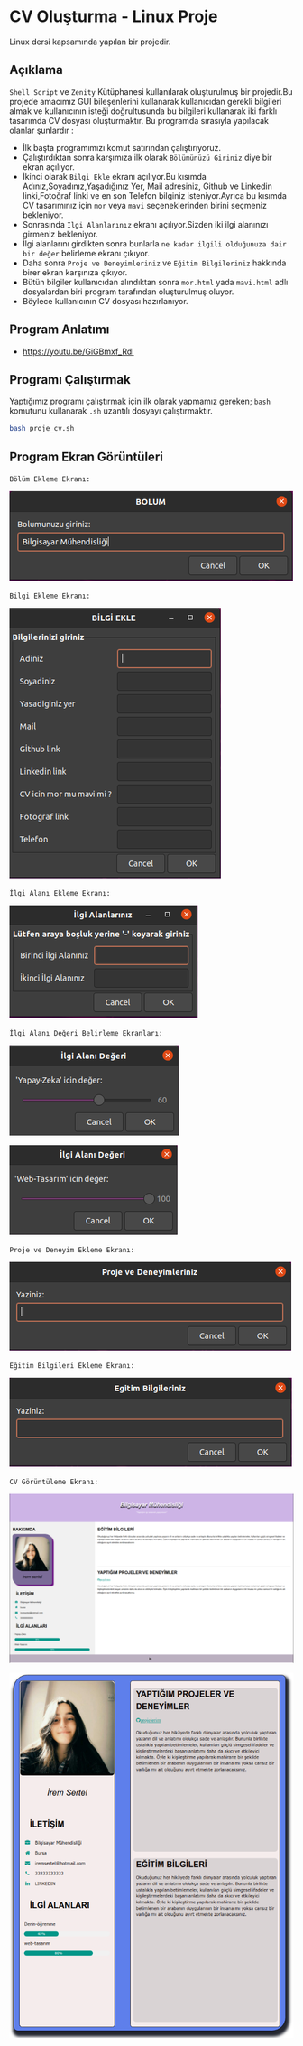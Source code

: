 # CV Oluşturma - Linux Proje
Linux dersi kapsamında yapılan bir projedir.

## Açıklama
 `Shell Script` ve `Zenity` Kütüphanesi kullanılarak oluşturulmuş bir projedir.Bu projede amacımız GUI bileşenlerini kullanarak kullanıcıdan
 gerekli bilgileri almak ve kullanıcının isteği doğrultusunda bu bilgileri kullanarak iki farklı tasarımda CV dosyası oluşturmaktır. Bu programda sırasıyla yapılacak olanlar şunlardır : 
- İlk başta programımızı komut satırından çalıştırıyoruz.
- Çalıştırdıktan sonra karşımıza ilk olarak `Bölümünüzü Giriniz` diye bir ekran açılıyor.
- İkinci olarak `Bilgi Ekle` ekranı açılıyor.Bu kısımda Adınız,Soyadınız,Yaşadığınız Yer, Mail adresiniz, Github ve Linkedin linki,Fotoğraf linki ve en son Telefon bilginiz isteniyor.Ayrıca bu kısımda CV tasarımınız için `mor` veya `mavi` seçeneklerinden birini seçmeniz bekleniyor.
- Sonrasında `İlgi Alanlarınız` ekranı açılıyor.Sizden iki ilgi alanınızı girmeniz bekleniyor.
- İlgi alanlarını girdikten sonra bunlarla `ne kadar ilgili olduğunuza dair bir değer` belirleme ekranı çıkıyor. 
- Daha sonra `Proje ve Deneyimleriniz` ve `Eğitim Bilgileriniz` hakkında birer ekran karşınıza çıkıyor.
- Bütün bilgiler kullanıcıdan alındıktan sonra `mor.html` yada `mavi.html` adlı dosyalardan biri program tarafından oluşturulmuş oluyor.
- Böylece kullanıcının CV dosyası hazırlanıyor.

## Program Anlatımı
- https://youtu.be/GiGBmxf_RdI

## Programı Çalıştırmak
Yaptığımız programı çalıştırmak için ilk olarak yapmamız gereken;
`bash` komutunu kullanarak `.sh` uzantılı dosyayı çalıştırmaktır.
```sh
bash proje_cv.sh
```

## Program Ekran Görüntüleri
`Bölüm Ekleme Ekranı:`

![Bolum](https://github.com/iremsertel/CV_Olusturma_Proje/blob/main/Resimler/Ekran1.PNG)

`Bilgi Ekleme Ekranı:`

![Bilgiekleme](https://github.com/iremsertel/CV_Olusturma_Proje/blob/main/Resimler/Ekran2.PNG)

`İlgi Alanı Ekleme Ekranı:`

![İlgiAlanı](https://github.com/iremsertel/CV_Olusturma_Proje/blob/main/Resimler/Ekran3.PNG)

`İlgi Alanı Değeri Belirleme Ekranları:`

![İlgiAlanıDeger](https://github.com/iremsertel/CV_Olusturma_Proje/blob/main/Resimler/Ekran4.PNG)

![İlgiAlanıDeger2](https://github.com/iremsertel/CV_Olusturma_Proje/blob/main/Resimler/Ekran5.PNG)

`Proje ve Deneyim Ekleme Ekranı:`

![Deneyim](https://github.com/iremsertel/CV_Olusturma_Proje/blob/main/Resimler/Ekran6.PNG)

`Eğitim Bilgileri Ekleme Ekranı:`

![Eğitimbilgileri](https://github.com/iremsertel/CV_Olusturma_Proje/blob/main/Resimler/Ekran7.PNG)

`CV Görüntüleme Ekranı:`

![CVmor](https://github.com/iremsertel/CV_Olusturma_Proje/blob/main/Resimler/Ekran8.PNG)

![CVmavi](https://github.com/iremsertel/CV_Olusturma_Proje/blob/main/Resimler/Ekran9.PNG)


